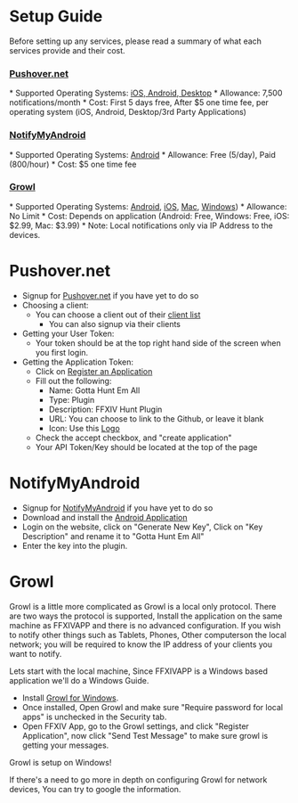 Setup Guide
===========

Before setting up any services, please read a summary of what each services provide and their cost.

<h3><a href="#pushover-1">Pushover.net</a></h3>
* Supported Operating Systems: <a href="https://pushover.net/clients">iOS, Android, Desktop</a>
* Allowance: 7,500 notifications/month
* Cost: First 5 days free, After $5 one time fee, per operating system (iOS, Android, Desktop/3rd Party Applications)

<h3><a href="#notifymyandroid-1">NotifyMyAndroid</a></h3>
* Supported Operating Systems: <a href="https://play.google.com/store/apps/details?id=com.usk.app.notifymyandroid">Android</a>
* Allowance: Free (5/day), Paid (800/hour)
* Cost: $5 one time fee

<h3><a href="#growl-1">Growl</a></h3>
* Supported Operating Systems: <a href="https://play.google.com/store/apps/details?id=com.growlforandroid.client&hl=en">Android</a>, <a href="http://www.prowlapp.com/">iOS</a>, <a href="http://www.growl.info">Mac</a>, <a href="http://www.growlforwindows.com/">Windows</a>)
* Allowance: No Limit
* Cost: Depends on application (Android: Free, Windows: Free, iOS: $2.99, Mac: $3.99)
* Note: Local notifications only via IP Address to the devices.

Pushover.net
==================
* Signup for <a href="http://www.pushover.net">Pushover.net</a> if you have yet to do so
* Choosing a client:
  * You can choose a client out of their <a href="https://pushover.net/clients">client list</a>
    * You can also signup via their clients
* Getting your User Token:
  * Your token should be at the top right hand side of the screen when you first login.
* Getting the Application Token:
  * Click on <a href="https://pushover.net/apps/build">Register an Application</a>
  * Fill out the following:
    * Name: Gotta Hunt Em All
    * Type: Plugin
    * Description: FFXIV Hunt Plugin
    * URL: You can choose to link to the Github, or leave it blank
    * Icon: Use this <a href="https://raw.githubusercontent.com/KnightAR/ffxivapp-plugin-knightar-hunt-em-all/master/distribution/Logo.png">Logo</a>
  * Check the accept checkbox, and "create application"
  * Your API Token/Key should be located at the top of the page

NotifyMyAndroid
==================
* Signup for <a href="http://www.notifymyandroid.com">NotifyMyAndroid</a> if you have yet to do so
* Download and install the <a href="https://play.google.com/store/apps/details?id=com.usk.app.notifymyandroid">Android Application</a>
* Login on the website, click on "Generate New Key", Click on "Key Description" and rename it to "Gotta Hunt Em All"
* Enter the key into the plugin.

Growl
==================
Growl is a little more complicated as Growl is a local only protocol. There are two ways the protocol is supported, Install the application on the same machine as FFXIVAPP and there is no advanced configuration. If you wish to notify other things such as Tablets, Phones, Other computerson the local network; you will be required to know the IP address of your clients you want to notify.

Lets start with the local machine, Since FFXIVAPP is a Windows based application we'll do a Windows Guide.
* Install <a href="http://www.growlforwindows.com/">Growl for Windows</a>.
* Once installed, Open Growl and make sure "Require password for local apps" is unchecked in the Security tab.
* Open FFXIV App, go to the Growl settings, and click "Register Application", now click "Send Test Message" to make sure growl is getting your messages.

Growl is setup on Windows!

If there's a need to go more in depth on configuring Growl for network devices, You can try to google the information.